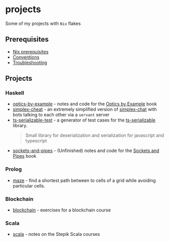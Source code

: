 # projects

Some of my projects with `Nix` flakes

## Prerequisites

- [Nix prerequisites](./README/NixPrerequisites.md)
- [Conventions](./README/Conventions.md)
- [Troubleshooting](./README/Troubleshooting.md)

## Projects

### Haskell

- [optics-by-example](./optics-by-example/) - notes and code for the [Optics by Example](https://leanpub.com/optics-by-example) book
- [simplex-cheat](./simplex-cheat) - an extremely simplified version of [simplex-chat](https://github.com/simplex-chat/simplex-chat) with bots talking to each other via a `servant` server
- [ts-serializable-test](./ts-serializable-test/) - a generator of test cases for the [ts-serializable](https://github.com/LabEG/Serializable) library.
    > Small library for deserialization and serialization for javascript and typescript
- [sockets-and-pipes](./sockets-and-pipes) - (Unfinished) notes and code for the [Sockets and Pipes](https://leanpub.com/sockets-and-pipes) book

### Prolog

- [maze](./maze) - find a shortest path between to cells of a grid while avoiding particular cells.

### Blockchain

- [blockchain](./blockchain) - exercises for a blockchain course

### Scala

- [scala](./scala) - notes on the Stepik Scala courses
